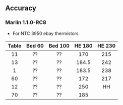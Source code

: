## Accuracy

### Marlin 1.1.0-RC8
* For NTC 3950 ebay thermistors

| Table | Bed 60 | Bed 100 | HE 180 | HE 230 |
| :---: | :---: | :---: |:---: | :---: |
| 11 | ?? | ?? | 170 | 215 |
| 13 | ?? | ?? | 184.5 |242 |
| 1 | ?? | ?? | 183.5 | 238 |
| 60 | ?? | ?? | 172 | 217 |
| 12 | ?? | ?? | 250 | HH |
| 70 | ?? | ?? | 185 |  |

<!--stackedit_data:
eyJoaXN0b3J5IjpbLTgyNzYxMTY2NSwtNDQxNjgwMjQ4LC02OT
Y5MDkxMTYsMjA0NTE5ODE0NCwtMjU3NjI0MDExXX0=
-->